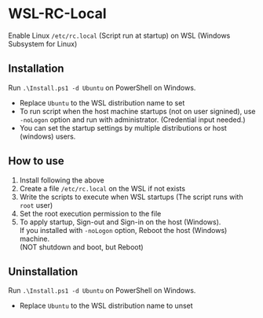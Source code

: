 # WSL-RC-Local

Enable Linux `/etc/rc.local` (Script run at startup) on WSL (Windows Subsystem for Linux)

## Installation

Run `.\Install.ps1 -d Ubuntu` on PowerShell on Windows.

* Replace `Ubuntu` to the WSL distribution name to set
* To run script when the host machine startups (not on user signined), use `-noLogon` option and run with administrator.
(Credential input needed.)
* You can set the startup settings by multiple distributions or host (windows) users.

## How to use

1. Install following the above
2. Create a file `/etc/rc.local` on the WSL if not exists
3. Write the scripts to execute when WSL startups (The script runs with `root` user)
4. Set the root execution permission to the file
5. To apply startup, Sign-out and Sign-in on the host (Windows).  
If you installed with `-noLogon` option, Reboot the host (Windows) machine.  
(NOT shutdown and boot, but Reboot)


## Uninstallation

Run `.\Install.ps1 -d Ubuntu` on PowerShell on Windows.

* Replace `Ubuntu` to the WSL distribution name to unset
